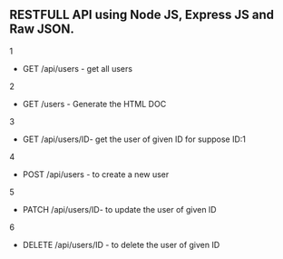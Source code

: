 ## RESTFULL API using Node JS, Express JS and Raw JSON.


1
- GET /api/users - get all users

2
- GET /users - Generate the HTML DOC 

3
- GET /api/users/ID- get the user of given ID for suppose ID:1

4
- POST /api/users - to create a new user

5
- PATCH /api/users/ID- to update the user of given ID

6
- DELETE /api/users/ID - to delete the user of given ID 